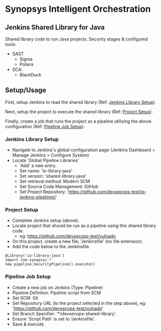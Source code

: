 # Synopsys Intelligent Orchestration

## Jenkins Shared Library for Java

Shared library code to run Java projects. Security stages & configured tools:

- SAST
  - Sigma
  - Polaris
- SCA:
  - BlackDuck

## Setup/Usage

First, setup Jenkins to read the shared library (Ref: [Jenkins Library Setup](#-jenkins-library-setup)).

Next, setup the project to execute the shared library (Ref: [Project Setup](#-project-setup)).

Finally, create a job that runs the project as a pipeline utilizing the above configuration (Ref: [Pipeline Job Setup](#-pipeline-job-setup)).

### Jenkins Library Setup

- Navigate to Jenkins's global configuration page (Jenkins Dashboard > Manage Jenkins > Configure System)
- Locate 'Global Pipeline Libraries'
  - 'Add' a new entry.
  - Set name: 'io-library-java'
  - Set version: 'shared-library-java'
  - Set retrieval method: Modern SCM
  - Set Source Code Management: GitHub
  - Set Project Repository: 'https://github.com/devsecops-test/io-jenkins-pipelines/'

### Project Setup

- Complete Jenkins setup (above).
- Locate project that should be run as a pipeline using this shared library code.
  - eg: https://github.com/devsecops-test/vulnado
- On this project, create a new file, 'Jenkinsfile' (no file extension).
- Add the code below to the Jenkinsfile.
````
@Library('io-library-java')
import com.synopsys.*
new pipeline.SecurityPipeline().execute()
````

### Pipeline Job Setup

- Create a new job on Jenkins (Type: Pipeline)
- Pipeline Defintion: Pipeline script from SCM
- Set SCM: Git
- Set Repository URL (to the project selected in the step above), eg: 'https://github.com/devsecops-test/vulnado'
- Set Branch Specifier: '*/devsecops-shared-library'.
- Ensure 'Script Path' is set to 'Jenkinsfile'.
- Save & execute.